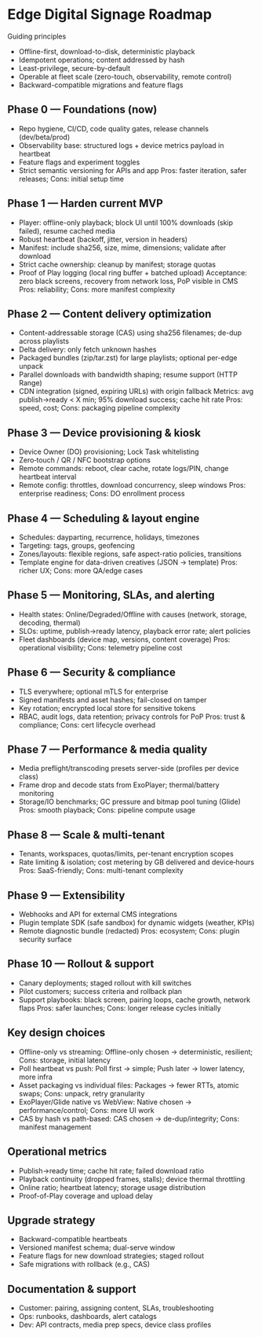 # Edge Digital Signage Roadmap

Guiding principles
- Offline-first, download-to-disk, deterministic playback
- Idempotent operations; content addressed by hash
- Least-privilege, secure-by-default
- Operable at fleet scale (zero-touch, observability, remote control)
- Backward-compatible migrations and feature flags

## Phase 0 — Foundations (now)
- Repo hygiene, CI/CD, code quality gates, release channels (dev/beta/prod)
- Observability base: structured logs + device metrics payload in heartbeat
- Feature flags and experiment toggles
- Strict semantic versioning for APIs and app
Pros: faster iteration, safer releases; Cons: initial setup time

## Phase 1 — Harden current MVP
- Player: offline-only playback; block UI until 100% downloads (skip failed), resume cached media
- Robust heartbeat (backoff, jitter, version in headers)
- Manifest: include sha256, size, mime, dimensions; validate after download
- Strict cache ownership: cleanup by manifest; storage quotas
- Proof of Play logging (local ring buffer + batched upload)
Acceptance: zero black screens, recovery from network loss, PoP visible in CMS
Pros: reliability; Cons: more manifest complexity

## Phase 2 — Content delivery optimization
- Content-addressable storage (CAS) using sha256 filenames; de-dup across playlists
- Delta delivery: only fetch unknown hashes
- Packaged bundles (zip/tar.zst) for large playlists; optional per-edge unpack
- Parallel downloads with bandwidth shaping; resume support (HTTP Range)
- CDN integration (signed, expiring URLs) with origin fallback
Metrics: avg publish→ready < X min; 95% download success; cache hit rate
Pros: speed, cost; Cons: packaging pipeline complexity

## Phase 3 — Device provisioning & kiosk
- Device Owner (DO) provisioning; Lock Task whitelisting
- Zero‑touch / QR / NFC bootstrap options
- Remote commands: reboot, clear cache, rotate logs/PIN, change heartbeat interval
- Remote config: throttles, download concurrency, sleep windows
Pros: enterprise readiness; Cons: DO enrollment process

## Phase 4 — Scheduling & layout engine
- Schedules: dayparting, recurrence, holidays, timezones
- Targeting: tags, groups, geofencing
- Zones/layouts: flexible regions, safe aspect-ratio policies, transitions
- Template engine for data-driven creatives (JSON → template)
Pros: richer UX; Cons: more QA/edge cases

## Phase 5 — Monitoring, SLAs, and alerting
- Health states: Online/Degraded/Offline with causes (network, storage, decoding, thermal)
- SLOs: uptime, publish→ready latency, playback error rate; alert policies
- Fleet dashboards (device map, versions, content coverage)
Pros: operational visibility; Cons: telemetry pipeline cost

## Phase 6 — Security & compliance
- TLS everywhere; optional mTLS for enterprise
- Signed manifests and asset hashes; fail-closed on tamper
- Key rotation; encrypted local store for sensitive tokens
- RBAC, audit logs, data retention; privacy controls for PoP
Pros: trust & compliance; Cons: cert lifecycle overhead

## Phase 7 — Performance & media quality
- Media preflight/transcoding presets server-side (profiles per device class)
- Frame drop and decode stats from ExoPlayer; thermal/battery monitoring
- Storage/IO benchmarks; GC pressure and bitmap pool tuning (Glide)
Pros: smooth playback; Cons: pipeline compute usage

## Phase 8 — Scale & multi‑tenant
- Tenants, workspaces, quotas/limits, per-tenant encryption scopes
- Rate limiting & isolation; cost metering by GB delivered and device‑hours
Pros: SaaS-friendly; Cons: multi-tenant complexity

## Phase 9 — Extensibility
- Webhooks and API for external CMS integrations
- Plugin template SDK (safe sandbox) for dynamic widgets (weather, KPIs)
- Remote diagnostic bundle (redacted)
Pros: ecosystem; Cons: plugin security surface

## Phase 10 — Rollout & support
- Canary deployments; staged rollout with kill switches
- Pilot customers; success criteria and rollback plan
- Support playbooks: black screen, pairing loops, cache growth, network flaps
Pros: safer launches; Cons: longer release cycles initially

## Key design choices
- Offline-only vs streaming: Offline-only chosen → deterministic, resilient; Cons: storage, initial latency
- Poll heartbeat vs push: Poll first → simple; Push later → lower latency, more infra
- Asset packaging vs individual files: Packages → fewer RTTs, atomic swaps; Cons: unpack, retry granularity
- ExoPlayer/Glide native vs WebView: Native chosen → performance/control; Cons: more UI work
- CAS by hash vs path-based: CAS chosen → de-dup/integrity; Cons: manifest management

## Operational metrics
- Publish→ready time; cache hit rate; failed download ratio
- Playback continuity (dropped frames, stalls); device thermal throttling
- Online ratio; heartbeat latency; storage usage distribution
- Proof-of-Play coverage and upload delay

## Upgrade strategy
- Backward-compatible heartbeats
- Versioned manifest schema; dual-serve window
- Feature flags for new download strategies; staged rollout
- Safe migrations with rollback (e.g., CAS)

## Documentation & support
- Customer: pairing, assigning content, SLAs, troubleshooting
- Ops: runbooks, dashboards, alert catalogs
- Dev: API contracts, media prep specs, device class profiles
